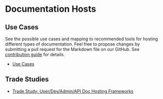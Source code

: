 # Documentation Hosts 

## Use Cases

See the possible use cases and mapping to recommended tools for hosting different types of documentation. Feel free to propose changes by submitting a pull request for the Markdown file on our GitHub. See [contribution guide](docs/about/README.md#for-adding-improvements-to-an-existing-best-practice-guide) for details.

- [Use Cases](use-cases)

## Trade Studies

- [Trade Study: User/Dev/Admin/API Doc Hosting Frameworks](trade-study-hostingdocs-user)